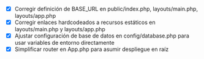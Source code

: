 - [x] Corregir definición de BASE_URL en public/index.php, layouts/main.php, layouts/app.php
- [x] Corregir enlaces hardcodeados a recursos estáticos en layouts/main.php y layouts/app.php
- [x] Ajustar configuración de base de datos en config/database.php para usar variables de entorno directamente
- [x] Simplificar router en App.php para asumir despliegue en raíz
